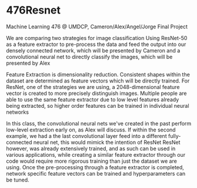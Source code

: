 # 476Resnet
Machine Learning 476 @ UMDCP, Cameron/Alex/Angel/Jorge Final Project

We are comparing two strategies for image classification
Using ResNet-50 as a feature extractor to pre-process the data and feed the output into our densely connected network, which will be presented by Cameron
and a convolutional neural net to directly classify the images, which will be presented by Alex

Feature Extraction is dimensionality reduction.
Consistent shapes within the dataset are determined as feature vectors which will be directly trained. For ResNet, one of the strategies we are using, a 2048-dimensional feature vector is created to more precisely distinguish images.
Multiple people are able to use the same feature extractor due to low level features already being extracted, so higher order features can be trained in individual neural networks

In this class, the convolutional neural nets we've created in the past perform low-level extraction early on, as Alex will discuss. If within the second example, we had a the last convolutional layer feed into a different fully-connected neural net, this would mimick the intention of ResNet
ResNet however, was already extensively trained, and as such can be used in various applications, while creating a similar feature extractor through our code would require more rigorous training than just the dataset we are using.
Once the pre-processing through a feature extractor is completed, network specific feature vectors can be trained and hyperparameters can be tuned.
